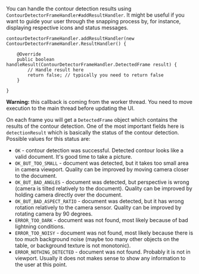 You can handle the contour detection results using `ContourDetectorFrameHandler#addResultHandler`. It might be useful if you want to guide your user through the snapping process by, for instance, displaying respective icons and status messages.

    contourDetectorFrameHandler.addResultHandler(new ContourDetectorFrameHandler.ResultHandler() {

        @Override
        public boolean handleResult(ContourDetectorFrameHandler.DetectedFrame result) {
            // Handle result here
            return false; // typically you need to return false
        }

    }

**Warning:** this callback is coming from the worker thread. You need to move execution to the main thread before updating the UI.

On each frame you will get a `DetectedFrame` object which contains the results of the contour detection. One of the most important fields here is `detectionResult` which is basically the status of the contour detection. Possible values for this status are:

* `OK` - contour detection was successful. Detected contour looks like a valid document. It's good time to take a picture.
* `OK_BUT_TOO_SMALL` - document was detected, but it takes too small area in camera viewport. Quality can be improved by moving camera closer to the document.
* `OK_BUT_BAD_ANGLES` - document was detected, but perspective is wrong (camera is tilted relatively to the document). Quality can be improved by holding camera directly over the document.
* `OK_BUT_BAD_ASPECT_RATIO` - document was detected, but it has wrong rotation relatively to the camera sensor. Quality can be improved by rotating camera by 90 degrees.
* `ERROR_TOO_DARK` - document was not found, most likely because of bad lightning conditions.
* `ERROR_TOO_NOISY` - document was not found, most likely because there is too much background noise (maybe too many other objects on the table, or background texture is not monotonic).
* `ERROR_NOTHING_DETECTED` - document was not found. Probably it is not in viewport. Usually it does not makes sense to show any information to the user at this point.
